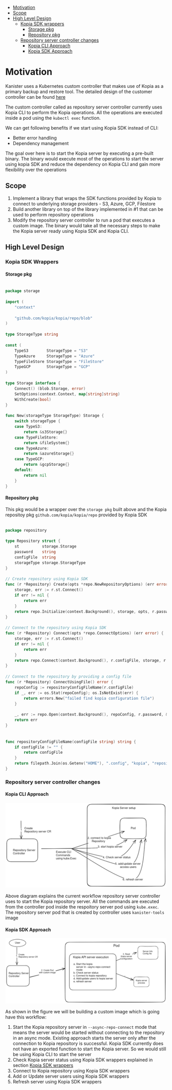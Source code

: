 
<!-- toc -->
- [Motivation](#motivation)
- [Scope](#scope)
- [High Level Design](#high-level-design)
  - [Kopia SDK wrappers](#kopia-sdk-wrappers)
    - [Storage pkg](#storage-pkg)
    - [Repository pkg](#repository-pkg)
  - [Repository server controller changes](#repository-server-controller-changes)
	- [Kopia CLI Approach](#kopia-cli-approach)
	- [Kopia SDK Approach](#kopia-sdk-approach)
<!-- /toc -->


# Motivation

Kanister uses a Kubernetes custom controller that makes use of Kopia as a primary backup and restore tool. 
The detailed design of the customer controller can be found [here](https://github.com/kanisterio/kanister/blob/master/design/kanister-kopia-integration.md)

The custom controller called as repository server controller currently uses Kopia CLI to perform the Kopia operations. All the
operations are executed inside a pod using the `kubectl exec` function. 

We can get following benefits if we start using Kopia SDK instead of CLI:
- Better error handling
- Dependency management

The goal over here is to start the Kopia server by executing a pre-built binary. The binary would execute most of the 
operations to start the server using kopia SDK and reduce the dependency on Kopia CLI and gain more flexibility over the operations

## Scope
1. Implement a library that wraps the SDK functions provided by Kopia to connect to underlying storage providers - S3, Azure, GCP, Filestore
2. Build another library on top of the library implemented in #1 that can be used to perform repository operations
3. Modify the repository server controller to run a pod that executes a custom image. The binary would take all the
necessary steps to make the Kopia server ready using Kopia SDK and Kopia CLI. 

## High Level Design

### Kopia SDK Wrappers

#### Storage pkg

```go

package storage

import (
	"context"

	"github.com/kopia/kopia/repo/blob"
)

type StorageType string

const (
	TypeS3        StorageType = "S3"
	TypeAzure     StorageType = "Azure"
	TypeFileStore StorageType = "FileStore"
	TypeGCP       StorageType = "GCP"
)

type Storage interface {
	Connect() (blob.Storage, error)
	SetOptions(context.Context, map[string]string)
	WithCreate(bool)
}

func New(storageType StorageType) Storage {
	switch storageType {
	case TypeS3:
		return &s3Storage{}
	case TypeFileStore:
		return &fileSystem{}
	case TypeAzure:
		return &azureStorage{}
	case TypeGCP:
		return &gcpStorage{}
	default:
		return nil
	}
}

```

#### Repository pkg

This pkg would be a wrapper over the `storage pkg` built above and the Kopia repositoy pkg `github.com/kopia/kopia/repo` 
provided by Kopia SDK

```go

package repository

type Repository struct {
	st          storage.Storage
	password    string
	configFile  string
	storageType storage.StorageType
}

// Create repository using Kopia SDK
func (r *Repository) Create(opts *repo.NewRepositoryOptions) (err error) {
	storage, err := r.st.Connect()
	if err != nil {
		return err
	}
	return repo.Initialize(context.Background(), storage, opts, r.password)
}

// Connect to the repository using Kopia SDK
func (r *Repository) Connect(opts *repo.ConnectOptions) (err error) {
	storage, err := r.st.Connect()
	if err != nil {
		return err
	}
	return repo.Connect(context.Background(), r.configFile, storage, r.password, opts)
}

// Connect to the repository by providing a config file
func (r *Repository) ConnectUsingFile() error {
	repoConfig := repositoryConfigFileName(r.configFile)
	if _, err := os.Stat(repoConfig); os.IsNotExist(err) {
		return errors.New("failed find kopia configuration file")
	}

	_, err := repo.Open(context.Background(), repoConfig, r.password, &repo.Options{})
	return err
}


func repositoryConfigFileName(configFile string) string {
	if configFile != "" {
		return configFile
	}
	return filepath.Join(os.Getenv("HOME"), ".config", "kopia", "repository.config")
}

```

### Repository server controller changes

#### Kopia CLI Approach

![Alt text](images/kopia-CLI-workflow.png?raw=true "Kanister Kopia Integration using Kopia CLI")

Above diagram explains the current workflow repository server controller
uses to start the Kopia repository server. All the commands are executed from the controller pod inside 
the respoitory server pod using `kube.exec`. The repository server pod that is created by controller
uses `kanister-tools` image


#### Kopia SDK Approach

![Alt text](images/kopia-SDK-workflow.png?raw=true "Kanister Kopia Integration using Kopia SDK")


As shown in the figure we will be building a custom image which is going have this workflow:
1. Start the Kopia repository server in `--async-repo-connect` mode that means the server would be started without
connecting to the repository in an async mode. Existing approach starts the server only after the connection to Kopia repository
is successful. Kopia SDK currently does not have an exported function to start the Kopia server. So we would still be using Kopia
CLI to start the server
2. Check Kopia server status using Kopia SDK wrappers explained in section [Kopia SDK wrappers](#kopia-sdk-wrappers)
2. Connect to Kopia repository using Kopia SDK wrappers
3. Add or Update server users using Kopia SDK wrappers
4. Refresh server using Kopia SDK wrappers